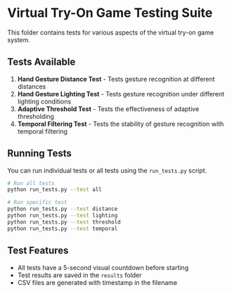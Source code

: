 # Virtual Try-On Game Testing Suite

This folder contains tests for various aspects of the virtual try-on game system.

## Tests Available

1. **Hand Gesture Distance Test** - Tests gesture recognition at different distances
2. **Hand Gesture Lighting Test** - Tests gesture recognition under different lighting conditions
3. **Adaptive Threshold Test** - Tests the effectiveness of adaptive thresholding
4. **Temporal Filtering Test** - Tests the stability of gesture recognition with temporal filtering

## Running Tests

You can run individual tests or all tests using the `run_tests.py` script.

```bash
# Run all tests
python run_tests.py --test all

# Run specific test
python run_tests.py --test distance
python run_tests.py --test lighting
python run_tests.py --test threshold
python run_tests.py --test temporal
```

## Test Features

- All tests have a 5-second visual countdown before starting
- Test results are saved in the `results` folder
- CSV files are generated with timestamp in the filename
